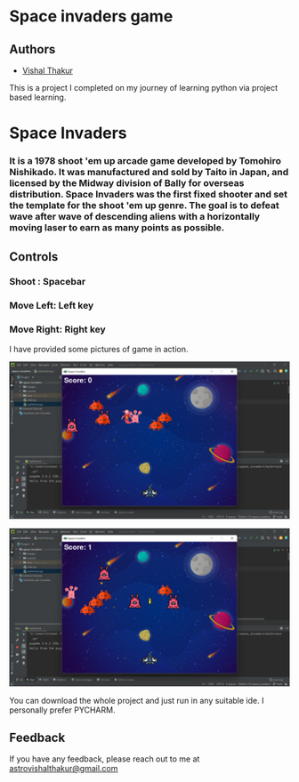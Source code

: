 # Space invaders game
## Authors

- [Vishal Thakur](https://www.github.com/astrovishalthakur)



This is a project I completed on my journey of learning python via project based learning.

<h1>Space Invaders</h1><h3>It is a 1978 shoot 'em up arcade game developed by Tomohiro Nishikado. 
It was manufactured and sold by Taito in Japan, and licensed by the Midway division of Bally for overseas distribution. 
Space Invaders was the first fixed shooter and set the template for the shoot 'em up genre. 
The goal is to defeat wave after wave of descending aliens with a horizontally moving laser to earn as many points as possible.</h3>

## Controls
### Shoot : Spacebar
### Move Left: Left key
### Move Right: Right key

I have provided some pictures of game in action.

![](readimg/Screenshot%20(4).png)



![](readimg/Screenshot%20(5).png)


You can download the whole project and just run in any suitable ide. I personally prefer PYCHARM.

## Feedback

If you have any feedback, please reach out to me at astrovishalthakur@gmail.com

